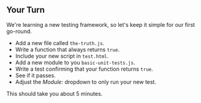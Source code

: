 ## Your Turn

We're learning a new testing framework, so let's keep it simple for our first go-round.

* Add a new file called `the-truth.js`.
* Write a function that always returns `true`.
* Include your new script in `test.html`.
* Add a new module to you `basic-unit-tests.js`.
* Write a test confirming that your function returns `true`.
* See if it passes.
* Adjust the *Module:* dropdown to only run your new test.

This should take you about 5 minutes.